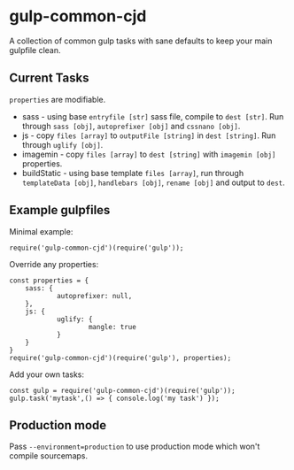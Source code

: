 
# gulp-common-cjd

A collection of common gulp tasks with sane defaults to keep your main gulpfile clean.

## Current Tasks

`properties` are modifiable.

* sass - using base `entryfile [str]` sass file, compile to `dest [str]`. Run through `sass [obj]`, `autoprefixer [obj]` and `cssnano [obj]`.
* js - copy `files [array]` to `outputFile [string]` in `dest [string]`. Run through `uglify [obj]`.
* imagemin - copy `files [array]` to `dest [string]` with `imagemin [obj]` properties.
* buildStatic - using base template `files [array]`, run through `templateData [obj]`, `handlebars [obj]`, `rename [obj]` and output to `dest`.

## Example gulpfiles

Minimal example:

```
require('gulp-common-cjd')(require('gulp'));
```

Override any properties:

```
const properties = {
    sass: {
            autoprefixer: null,
    },
    js: {
            uglify: {
                    mangle: true
            }
    }
}
require('gulp-common-cjd')(require('gulp'), properties);
```

Add your own tasks:

```
const gulp = require('gulp-common-cjd')(require('gulp'));
gulp.task('mytask',() => { console.log('my task') });
```

## Production mode

Pass `--environment=production` to use production mode which won't compile sourcemaps.


